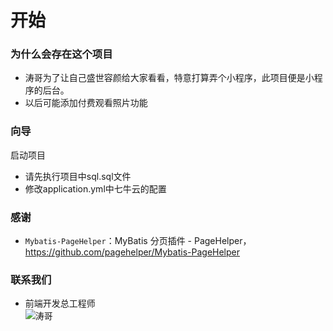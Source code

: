 # 开始

### 为什么会存在这个项目

- 涛哥为了让自己盛世容颜给大家看看，特意打算弄个小程序，此项目便是小程序的后台。
- 以后可能添加付费观看照片功能

### 向导
启动项目

- 请先执行项目中sql.sql文件
- 修改application.yml中七牛云的配置

### 感谢
- `Mybatis-PageHelper`：MyBatis 分页插件 - PageHelper，https://github.com/pagehelper/Mybatis-PageHelper

### 联系我们
- 前端开发总工程师<br>
![涛哥](https://wtimages.cxm520hyq.com/WechatIMG28.jpeg?imageView/2/w/200/q/90)